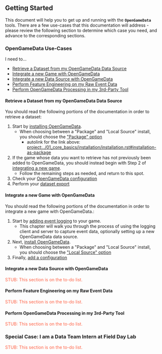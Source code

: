 ## Getting Started

This document will help you to get up and running with the **`OpenGameData`**  tools.
There are a few use-cases that this documentation will address - please review the following section to determine which case you need, and advance to the corresponding sections.

### OpenGameData Use-Cases

I need to...

* [Retrieve a Dataset from my OpenGameData Data Source](#retrieve-a-dataset-from-my-opengamedata-data-source)
* [Integrate a new Game with OpenGameData](#integrate-a-new-game-with-opengamedata)
* [Integrate a new Data Source with OpenGameData](#integrate-a-new-data-source-with-opengamedata)
* [Perform Feature Engineering on my Raw Event Data](#perform-feature-engineering-on-my-raw-event-data)
* [Perform OpenGameData Processing in my 3rd-Party Tool](#perform-opengamedata-processing-in-my-3rd-party-tool)

#### Retrieve a Dataset from my OpenGameData Data Source

You should read the following portions of the documentation in order to retrieve a dataset:

1. Start by [installing OpenGameData](src/01_core_basics/installation/installation.rst).  
    * When choosing between a "Package" and "Local Source" install, you should choose the ["Package" option](src/01_core_basics/installation/installation.rst#installation-as-package)
        * autolink for the link above: <project:../01_core_basics/installation/installation.rst#installation-as-package>
2. If the game whose data you want to retrieve has not previously been added to OpenGameData, you should instead begin with Step 2 of [integrating a new game](#integrate-a-new-game-with-opengamedata).
    * Follow the remaining steps as needed, and return to this spot.
3. Check your [OpenGameData configuration](../01_core_basics/configurations.md)
4. Perform your [dataset export](../01_core_basics/exports.md)

#### Integrate a new Game with OpenGameData

You should read the following portions of the documentation in order to integrate a new game with OpenGameData.:

1. Start by [adding event logging](../02_events/index.rst) to your game.  
    * This chapter will walk you through the process of using the logging client and server to capture event data, optionally setting up a new OpenGameData data source.
2. Next, [install OpenGameData](../01_core_basics/installation/installation.rst).  
    * When choosing between a "Package" and "Local Source" install, you should choose the ["Local Source" option](../01_core_basics/installation/installation.rst#installation-as-local-source-copy)
3. Finally, [add a configuration](../01_core_basics/configurations.md)

#### Integrate a new Data Source with OpenGameData

<font style="color:tomato">STUB: This section is on the to-do list.</font>

#### Perform Feature Engineering on my Raw Event Data

<font style="color:tomato">STUB: This section is on the to-do list.</font>

#### Perform OpenGameData Processing in my 3rd-Party Tool

<font style="color:tomato">STUB: This section is on the to-do list.</font>

### Special Case: I am a Data Team Intern at Field Day Lab

<font style="color:tomato">STUB: This section is on the to-do list.</font>
